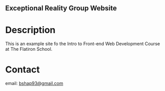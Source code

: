Exceptional Reality Group Website
---

# Description

This is an example site fo the Intro to Front-end Web Development Course at The Flatiron School.

# Contact

email: bshap93@gmail.com